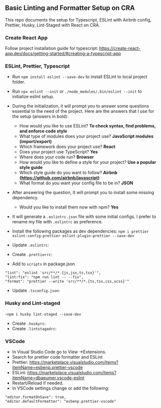 ## Basic Linting and Formatter Setup on CRA

This repo documents the setup for Typescript, ESLint with Airbnb config, Prettier, Husky, Lint-Staged with React on CRA.

### Create React App

Follow project installation guide for typescript: https://create-react-app.dev/docs/getting-started/#creating-a-typescript-app

### ESLint, Prettier, Typescript

- Run `npm install eslint --save-dev` to install ESLint to local project folder.
- Run `npx eslint --init` or `./node_modules/.bin/eslint --init` to initialize eslint setup.
- During the initialization, it will prompt you to answer some questions essential to the need of the project. Here are the answers that I use for the setup (answers in bold):

  - How would you like to use ESLint? **To check syntax, find problems, and enforce code style**
  - What type of modules does your project use? **JavaScript modules (import/export)**
  - Which framework does your project use? **React**
  - Does your project use TypeScript? **Yes**
  - Where does your code run? **Browser**
  - How would you like to define a style for your project? **Use a popular style guide**
  - Which style guide do you want to follow? **Airbnb (https://github.com/airbnb/javascript)**
  - What format do you want your config file to be in? **JSON**

- After answering the question, It will prompt you to install some missing dependency.

  - Would you like to install them now with npm? **Yes**

- It will generate a `.eslintrc.json` file with some initial configs. I prefer to rename my file with `.eslintrc` as preference.
- Install the following packages as dev dependencies: `npm i prettier eslint-config-prettier eslint-plugin-prettier --save-dev`
- Update `.eslintrc`:
- Create `.prettierrc`:
- Add to `scripts` in package.json

```
"lint": "eslint 'src/**/*.{js,jsx,ts,tsx}'",
"lint:fix": "npm run lint -- --fix",
"format": "prettier --write 'src/**/*.{ts,tsx,css,scss}'"
```

- Update `.tsconfig.json`:

### Husky and Lint-staged

-`npm i husky lint-staged --save-dev`

- Create `.huskyrc`:
- Create `.lintstagedrc`:

### VSCode

- In Visual Studio Code go to View ->Extensions.
- Search for prettier code formatter and ESLint
- Prettier: https://marketplace.visualstudio.com/items?itemName=esbenp.prettier-vscode
- ESLint: https://marketplace.visualstudio.com/items?itemName=dbaeumer.vscode-eslint
- Restart/Reload if needed.
- In VSCode settings change or add the following:

```
"editor.formatOnSave": true,
"editor.defaultFormatter": "esbenp.prettier-vscode"
```
